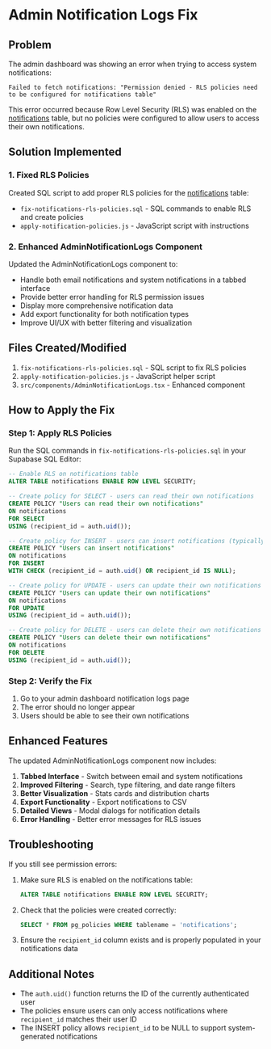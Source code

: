 # Admin Notification Logs Fix

## Problem
The admin dashboard was showing an error when trying to access system notifications:
```
Failed to fetch notifications: "Permission denied - RLS policies need to be configured for notifications table"
```

This error occurred because Row Level Security (RLS) was enabled on the [notifications](file://d:\Web%20Apps\jay-kay-digital-press-new\src\api\test-notifications\route.ts#L43-L43) table, but no policies were configured to allow users to access their own notifications.

## Solution Implemented

### 1. Fixed RLS Policies
Created SQL script to add proper RLS policies for the [notifications](file://d:\Web%20Apps\jay-kay-digital-press-new\src\api\test-notifications\route.ts#L43-L43) table:
- `fix-notifications-rls-policies.sql` - SQL commands to enable RLS and create policies
- `apply-notification-policies.js` - JavaScript script with instructions

### 2. Enhanced AdminNotificationLogs Component
Updated the AdminNotificationLogs component to:
- Handle both email notifications and system notifications in a tabbed interface
- Provide better error handling for RLS permission issues
- Display more comprehensive notification data
- Add export functionality for both notification types
- Improve UI/UX with better filtering and visualization

## Files Created/Modified

1. `fix-notifications-rls-policies.sql` - SQL script to fix RLS policies
2. `apply-notification-policies.js` - JavaScript helper script
3. `src/components/AdminNotificationLogs.tsx` - Enhanced component

## How to Apply the Fix

### Step 1: Apply RLS Policies
Run the SQL commands in `fix-notifications-rls-policies.sql` in your Supabase SQL Editor:

```sql
-- Enable RLS on notifications table
ALTER TABLE notifications ENABLE ROW LEVEL SECURITY;

-- Create policy for SELECT - users can read their own notifications
CREATE POLICY "Users can read their own notifications" 
ON notifications 
FOR SELECT 
USING (recipient_id = auth.uid());

-- Create policy for INSERT - users can insert notifications (typically done by system)
CREATE POLICY "Users can insert notifications" 
ON notifications 
FOR INSERT 
WITH CHECK (recipient_id = auth.uid() OR recipient_id IS NULL);

-- Create policy for UPDATE - users can update their own notifications
CREATE POLICY "Users can update their own notifications" 
ON notifications 
FOR UPDATE 
USING (recipient_id = auth.uid());

-- Create policy for DELETE - users can delete their own notifications
CREATE POLICY "Users can delete their own notifications" 
ON notifications 
FOR DELETE 
USING (recipient_id = auth.uid());
```

### Step 2: Verify the Fix
1. Go to your admin dashboard notification logs page
2. The error should no longer appear
3. Users should be able to see their own notifications

## Enhanced Features

The updated AdminNotificationLogs component now includes:

1. **Tabbed Interface** - Switch between email and system notifications
2. **Improved Filtering** - Search, type filtering, and date range filters
3. **Better Visualization** - Stats cards and distribution charts
4. **Export Functionality** - Export notifications to CSV
5. **Detailed Views** - Modal dialogs for notification details
6. **Error Handling** - Better error messages for RLS issues

## Troubleshooting

If you still see permission errors:

1. Make sure RLS is enabled on the notifications table:
   ```sql
   ALTER TABLE notifications ENABLE ROW LEVEL SECURITY;
   ```

2. Check that the policies were created correctly:
   ```sql
   SELECT * FROM pg_policies WHERE tablename = 'notifications';
   ```

3. Ensure the `recipient_id` column exists and is properly populated in your notifications data

## Additional Notes

- The `auth.uid()` function returns the ID of the currently authenticated user
- The policies ensure users can only access notifications where `recipient_id` matches their user ID
- The INSERT policy allows `recipient_id` to be NULL to support system-generated notifications